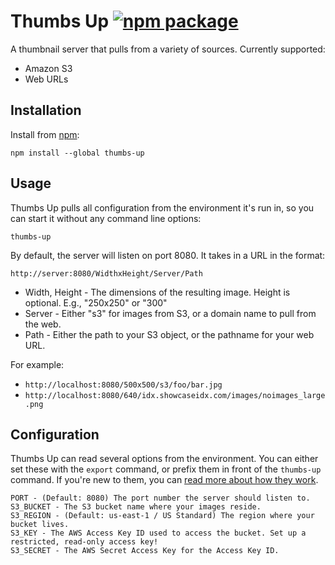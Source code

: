 # Thumbs Up [![npm package][npm-badge]][npm]

[npm-badge]: https://img.shields.io/npm/v/thumbs-up.svg?style=flat-square
[npm]: https://www.npmjs.org/package/thumbs-up

A thumbnail server that pulls from a variety of sources. Currently supported:
- Amazon S3
- Web URLs

## Installation
Install from [npm](https://www.npmjs.com):
```
npm install --global thumbs-up
```

## Usage

Thumbs Up pulls all configuration from the environment it's run in, so you can start it without any command line options:
```
thumbs-up
```
By default, the server will listen on port 8080. It takes in a URL in the format:
```
http://server:8080/WidthxHeight/Server/Path
```
- Width, Height - The dimensions of the resulting image. Height is optional. E.g., "250x250" or "300"
- Server - Either "s3" for images from S3, or a domain name to pull from the web.
- Path - Either the path to your S3 object, or the pathname for your web URL.

For example:
- `http://localhost:8080/500x500/s3/foo/bar.jpg`
- `http://localhost:8080/640/idx.showcaseidx.com/images/noimages_large.png`

## Configuration
Thumbs Up can read several options from the environment. You can either set these with the `export` command, or prefix them in front of the `thumbs-up` command. If you're new to them, you can [read more about how they work](https://help.ubuntu.com/community/EnvironmentVariables).
```
PORT - (Default: 8080) The port number the server should listen to.
S3_BUCKET - The S3 bucket name where your images reside.
S3_REGION - (Default: us-east-1 / US Standard) The region where your bucket lives.
S3_KEY - The AWS Access Key ID used to access the bucket. Set up a restricted, read-only access key!
S3_SECRET - The AWS Secret Access Key for the Access Key ID.
```
